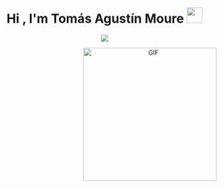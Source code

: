 <h1 align="center"><b>Hi , I'm Tomás Agustín Moure </b><img src="https://media.giphy.com/media/hvRJCLFzcasrR4ia7z/giphy.gif" width="35"></h1>
<p align="center">
  <a href="https://github.com/DenverCoder1/readme-typing-svg"><img src="https://readme-typing-svg.herokuapp.com?font=Time+New+Roman&color=cyan&size=25&center=true&vCenter=true&width=600&height=100&lines=Decime+Full+Stack+Web+Developer+&hearts;++;Estudiante+de+UBA+en+Ciencias+de+la+Comunicación,;++Front-End+Developer,;Computer+Science+Student,;CTF+Newbie,;Active+Learner/Researcher,;Love+to+learn+new+stuffs..<3"></a>
</p>

<a target="_blank" align="center">
  <img align="right" top="500" height="300" width="auto" alt="GIF" src=https://media3.giphy.com/media/v1.Y2lkPTc5MGI3NjExMHNsMm8xYnY1NGcxaGgyejJyMmcxcmZ3dmsxd2F1cmE3eHA4Y3ZjMyZlcD12MV9pbnRlcm5hbF9naWZfYnlfaWQmY3Q9Zw/9V8XupByJ0qDREax1x/giphy.webp
</a>

<!--
**Tomimoure8/Tomimoure8** is a ✨ _special_ ✨ repository because its `README.md` (this file) appears on your GitHub profile.

Here are some ideas to get you started:

- 🔭 I’m currently working on ...
- 🌱 I’m currently learning ...
- 👯 I’m looking to collaborate on ...
- 🤔 I’m looking for help with ...
- 💬 Ask me about ...
- 📫 How to reach me: ...
- 😄 Pronouns: ...
- ⚡ Fun fact: ...
-->
